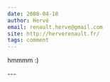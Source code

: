 ```yaml
---
date: 2008-04-18
author: Hervé
email: renault.herve@gmail.com
site: http://herverenault.fr/
tags: comment
---
```


<p>hmmmm :)</p>
---